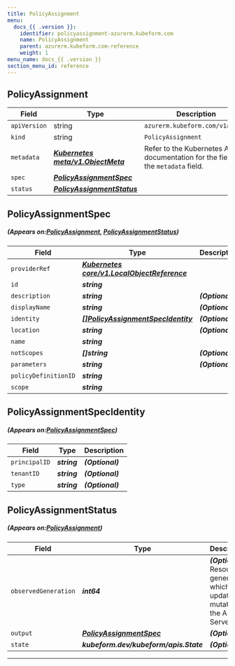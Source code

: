 ```yaml
---
title: PolicyAssignment
menu:
  docs_{{ .version }}:
    identifier: policyassignment-azurerm.kubeform.com
    name: PolicyAssignment
    parent: azurerm.kubeform.com-reference
    weight: 1
menu_name: docs_{{ .version }}
section_menu_id: reference
---
```


## PolicyAssignment
| Field | Type | Description |
| ------ | ----- | ----------- |
| `apiVersion` | string | `azurerm.kubeform.com/v1alpha1` |
|    `kind` | string | `PolicyAssignment` |
| `metadata` | ***[Kubernetes meta/v1.ObjectMeta](https://kubernetes.io/docs/reference/generated/kubernetes-api/v1.13/#objectmeta-v1-meta)***|Refer to the Kubernetes API documentation for the fields of the `metadata` field.|
| `spec` | ***[PolicyAssignmentSpec](#PolicyAssignmentSpec)***||
| `status` | ***[PolicyAssignmentStatus](#PolicyAssignmentStatus)***||
## PolicyAssignmentSpec
##### (Appears on:[PolicyAssignment](#PolicyAssignment), [PolicyAssignmentStatus](#PolicyAssignmentStatus))
| Field | Type | Description |
| ------ | ----- | ----------- |
| `providerRef` | ***[Kubernetes core/v1.LocalObjectReference](https://kubernetes.io/docs/reference/generated/kubernetes-api/v1.13/#localobjectreference-v1-core)***||
| `id` | ***string***||
| `description` | ***string***| ***(Optional)*** |
| `displayName` | ***string***| ***(Optional)*** |
| `identity` | ***[[]PolicyAssignmentSpecIdentity](#PolicyAssignmentSpecIdentity)***| ***(Optional)*** |
| `location` | ***string***| ***(Optional)*** |
| `name` | ***string***||
| `notScopes` | ***[]string***| ***(Optional)*** |
| `parameters` | ***string***| ***(Optional)*** |
| `policyDefinitionID` | ***string***||
| `scope` | ***string***||
## PolicyAssignmentSpecIdentity
##### (Appears on:[PolicyAssignmentSpec](#PolicyAssignmentSpec))
| Field | Type | Description |
| ------ | ----- | ----------- |
| `principalID` | ***string***| ***(Optional)*** |
| `tenantID` | ***string***| ***(Optional)*** |
| `type` | ***string***| ***(Optional)*** |
## PolicyAssignmentStatus
##### (Appears on:[PolicyAssignment](#PolicyAssignment))
| Field | Type | Description |
| ------ | ----- | ----------- |
| `observedGeneration` | ***int64***| ***(Optional)*** Resource generation, which is updated on mutation by the API Server.|
| `output` | ***[PolicyAssignmentSpec](#PolicyAssignmentSpec)***| ***(Optional)*** |
| `state` | ***kubeform.dev/kubeform/apis.State***| ***(Optional)*** |
---
